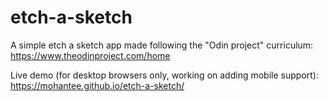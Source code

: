 # etch-a-sketch
A simple etch a sketch app made following the "Odin project" curriculum: https://www.theodinproject.com/home

Live demo (for desktop browsers only, working on adding mobile support): https://mohantee.github.io/etch-a-sketch/

